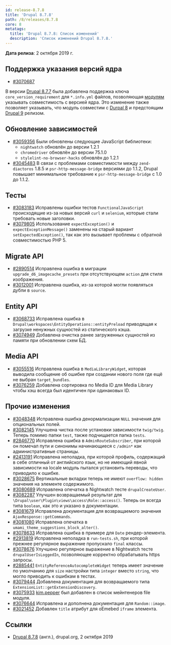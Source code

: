 ```yaml
---
id: release-8.7.8
title: 'Drupal 8.7.8'
path: /8/releases/8.7.8
core: 8
metatags:
  title: 'Drupal 8.7.8: Список изменений'
  description: 'Список изменений Drupal 8.7.8.'
---
```


**Дата релиза**: 2 октября 2019 г.

## Поддержка указания версий ядра

- [#3070687](https://www.drupal.org/node/3070687)

В версии [Drupal 8.7.7](release-8.7.7.md) была добавлена поддержка ключа `core_version_requirement` для `*.info.yml` файлов, позволяющая [модулям](../modules/modules.md) указывать совместимость с версией ядра. Это изменение также позволяет указывать, что модуль совместим с [Durpal 8](../drupal-8.md) и предстоящим [Drupal 9](../../9/drupal-9.md) релизом.

## Обновление зависимостей

- [#3059356](https://www.drupal.org/node/3059356) Были обновлены следующие JavaScript библиотеки:
  - `nightwatch` обновлён до версии 1.2.1
  - `chromedriver` обновлён до версии 75.1.0
  - `stylelint-no-browser-hacks` обновлён до 1.2.1
- [#3045483](https://www.drupal.org/node/3045483) В связи с проблемами совместимости между `zend-diactoros` 1.8.5 и `psr-http-message-bridge` версиями до 1.1.2, Drupal повышает минимальное требование к `psr-http-message-bridge` с 1.0 до 1.1.2.

## Тесты

- [#3083183](https://www.drupal.org/node/3083183) Исправлены ошибки тестов `FunctionalJavaScript` происходящие из-за новых версий `curl` и `selenium`, которые стали требовать новые заголовки.
- [#3079805](https://www.drupal.org/node/3079805) Использование `expectException()` и `expectExceptionMessage()` заменены на старый вариант `setExpectedException()`, так как это вызывает проблемы с обратной совместимостью PHP 5.

## Migrate API

- [#2890514](https://www.drupal.org/node/2890514) Исправлена ошибка в миграции `upgrade_d6_imagecache_presets` при отсутствующем `action` для стиля изображения.
- [#3012001](https://www.drupal.org/node/3012001) Исправлена ошибка, из-за которой могли появляться дубли в `source`.

## Entity API

- [#3068733](https://www.drupal.org/node/3068733) Исправлена ошибка в `Drupal\workspaces\EntityOperations::entityPreload` приводящая к загрузке ненужных сущностей из статического кэша.
- [#3074949](https://www.drupal.org/node/3074949) Добавлена очистка ранее загруженных сущностей из памяти при обновлении схем БД.

## Media API

- [#3055516](https://www.drupal.org/node/3055516) Исправлена ошибка в `MediaLibraryWidget`, которая выводила сообщение об ошибке при создании нового поля где ещё не выбран `target_bundles`.
- [#3076259](https://www.drupal.org/node/3076259) Добавлена сортировка по Media ID для Media Library чтобы хэш всегда был идентичен при одинаковых ID.

## Прочие изменения

- [#3048348](https://www.drupal.org/node/3048348) Исправлена ошибка денормализации `NULL` значения для опциональных полей.
- [#3082145](https://www.drupal.org/node/3082145) Улучшена чистка после установки зависимости `twig/twig`. Теперь помимо папки `test`, также подчищается папка `tests`.
- [#2846770](https://www.drupal.org/node/2846770) Исправлена ошибка в `AdminRouteSubscriber`, при которой он помечал пути и синонимы начинающиеся с `/admin*` как административные страницы.
- [#2413191](https://www.drupal.org/node/2413191) Исправлена неполадка, при которой профиль, содержащий в себе отличный от английского язык, но не имеющий явной зависимости на locale модуль пытался установить переводы, что приводило к ошибке.
- [#3028675](https://www.drupal.org/node/3028675) Вертикальные вкладки теперь не имеют `overflow: hidden` значения на элементе содержимого.
- [#3080689](https://www.drupal.org/node/3080689) Исправлена опечатка в Nightwatch тесте `drupalCreateUser`.
- [#3082287](https://www.drupal.org/node/3082287) Улучшен возвращаемый результат для `\Drupal\user\Plugin\views\access\Role::access()`. Теперь он всегда типа `boolean`, как это и указано в документации.
- [#3081679](https://www.drupal.org/node/3081679) Исправлена документация для возвращаемого значения `AjaxResponse::getCommands`.
- [#3081080](https://www.drupal.org/node/3081080) Исправлена опечатка в `umami_theme_suggestions_block_alter()`.
- [#3078633](https://www.drupal.org/node/3078633) Исправлена ошибка в примере для `Date` рендер-элемента.
- [#2913819](https://www.drupal.org/node/2913819) Исправлена неполадка в `run-tests.sh`, при которой прежнее регулярное выражение пропускало `final` классы.
- [#3078676](https://www.drupal.org/node/3078676) Улучшено регулярное выражение в Nightwatch тесте `drupalUserIsLoggedIn`, позволяющее корректно обрабатывать https запросы.
- [#2885441](https://www.drupal.org/node/2885441) `EntityReferenceAutocompleteWidget` теперь имеет значение по умолчанию для `size` настройки типа `integer` вместо `string`, что могло приводить к ошибкам в тестах.
- [#3079444](https://www.drupal.org/node/3079444) Добавлена документация для возвращаемого типа `ExtensionList::getExtensionDiscovery`.
- [#3075933](https://www.drupal.org/node/3075933) [kim.pepper](https://www.drupal.org/u/kimpepper) был добавлен в список мейнтенеров file модуля.
- [#3076644](https://www.drupal.org/node/3076644) Исправлена и дополнена документация для `Random::image`.
- [#3021452](https://www.drupal.org/node/3021452) Добавлен `title` атрибут для oEmebed `iframe` элемента.

## Ссылки

- [Drupal 8.7.8](https://www.drupal.org/project/drupal/releases/8.7.8) (англ.), drupal.org, 2 октября 2019
